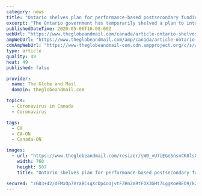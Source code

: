 ```yaml
---
category: news
title: "Ontario shelves plan for performance-based postsecondary funding, while Alberta pushes ahead"
excerpt: "The Ontario government has temporarily shelved a plan to introduce performance-based funding for postsecondary institutions as it comes to grips with the economic and administrative destabilization caused by the COVID-19 pandemic. Alberta, though, is pushing ahead with a similar initiative that it says will be up and running by the end of this ..."
publishedDateTime: 2020-05-06T16:08:00Z
webUrl: "https://www.theglobeandmail.com/canada/article-ontario-shelves-plan-for-performance-based-postsecondary-funding/"
ampWebUrl: "https://www.theglobeandmail.com/amp/canada/article-ontario-shelves-plan-for-performance-based-postsecondary-funding/"
cdnAmpWebUrl: "https://www-theglobeandmail-com.cdn.ampproject.org/c/s/www.theglobeandmail.com/amp/canada/article-ontario-shelves-plan-for-performance-based-postsecondary-funding/"
type: article
quality: 49
heat: 49
published: false

provider:
  name: The Globe and Mail
  domain: theglobeandmail.com

topics:
  - Coronavirus in Canada
  - Coronavirus

tags:
  - CA
  - CA-ON
  - Canada-ON

images:
  - url: "https://www.theglobeandmail.com/resizer/sW0_vU7iEGe5nsnCK8ls01v5uwE=/760x0/filters:quality(80)/cloudfront-us-east-1.images.arcpublishing.com/tgam/VH3PHNEOJVKZBA6LU2DDKZBR5E.jpg"
    width: 760
    height: 507
    title: "Ontario shelves plan for performance-based postsecondary funding, while Alberta pushes ahead"

secured: "zGD3+42/dEMxOp7VraBCsqXcDp4oUjvtFZHn2m9tFOX3GHt7LggKoeBEO9/kzuW2Y1htnLHvdvuDKIo3GiwYKPozOmuKMxRxAPQwSKK5doCDMstR06/Ql9XqbXwigIouOmmwJSkEEUvcx+IZi+UKx1NcuACIEXOA2H8W31UbNdlKsCl4VdXEzY52hE7x4R0dI74ExM5KLPC8Rt5W2ZqrvtJHWU736nlQqRKUyd4x+bZA0scJ16xm9c/NVoe4kjhePaYbdMMn4vyrx1z1FNPiRSjsqgqnkl5DRzFjZE2nEaiLT0p8105VpworAMlcbhNg;KpXDwdD1UIEiryRyeT6C1Q=="
---
```


